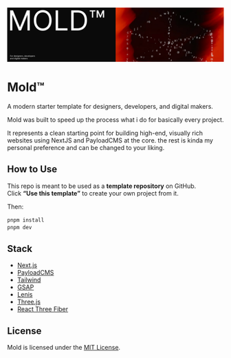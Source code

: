 ![mold](/.github/mold_gh-banner.jpg)

# Mold™

A modern starter template for designers, developers, and digital makers.

Mold was built to speed up the process what i do for basically every project.

It represents a clean starting point for building high-end, visually rich websites using NextJS and PayloadCMS at the core. the rest is kinda my personal preference and can be changed to your liking.

## How to Use

This repo is meant to be used as a **template repository** on GitHub.  
Click **“Use this template”** to create your own project from it.

Then:

```bash
pnpm install
pnpm dev
```

## Stack

- [Next.js](https://nextjs.org/)
- [PayloadCMS](https://payloadcms.com/)
- [Tailwind](https://tailwindcss.com/)
- [GSAP](https://greensock.com/gsap/)
- [Lenis](https://github.com/studio-freight/lenis)
- [Three.js](https://threejs.org/)
- [React Three Fiber](https://github.com/pmndrs/react-three-fiber)

## License

Mold is licensed under the [MIT License](https://github.com/bnmwag/mold/blob/main/LICENSE).